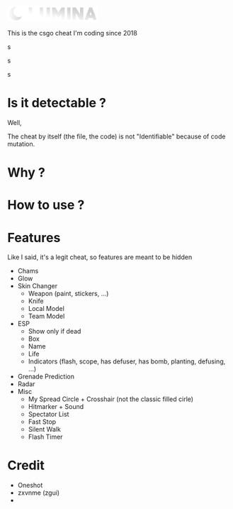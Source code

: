 ![](Resources/logo.png)

This is the csgo cheat I'm coding since 2018

s

s

s

# Is it detectable ?

Well, 

The cheat by itself (the file, the code) is not "Identifiable" because of code mutation.

# Why ?

# How to use ?


# Features

Like I said, it's a legit cheat, so features are meant to be hidden

- Chams
- Glow
- Skin Changer
    - Weapon (paint, stickers, ...)
    - Knife
    - Local Model
    - Team Model
- ESP
    - Show only if dead
    - Box
    - Name
    - Life
    - Indicators (flash, scope, has defuser, has bomb, planting, defusing, ...)
- Grenade Prediction
- Radar
- Misc
  - My Spread Circle + Crosshair (not the classic filled cirle)
  - Hitmarker + Sound
  - Spectator List
  - Fast Stop
  - Silent Walk
  - Flash Timer

# Credit

- Oneshot
- zxvnme (zgui)
- 